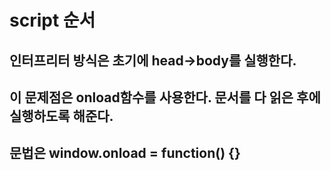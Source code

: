 # script 순서
## 인터프리터 방식은 초기에 head->body를 실행한다.
## 이 문제점은 onload함수를 사용한다. 문서를 다 읽은 후에 실행하도록 해준다.
## 문법은 window.onload = function() {}